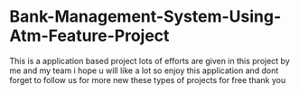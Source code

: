 # Bank-Management-System-Using-Atm-Feature-Project

This is a application based project 
lots of efforts are given in this project by me and my team 
i hope u will like a lot 
so enjoy this application and dont forget to follow us for more new these types of projects for free 
thank you
